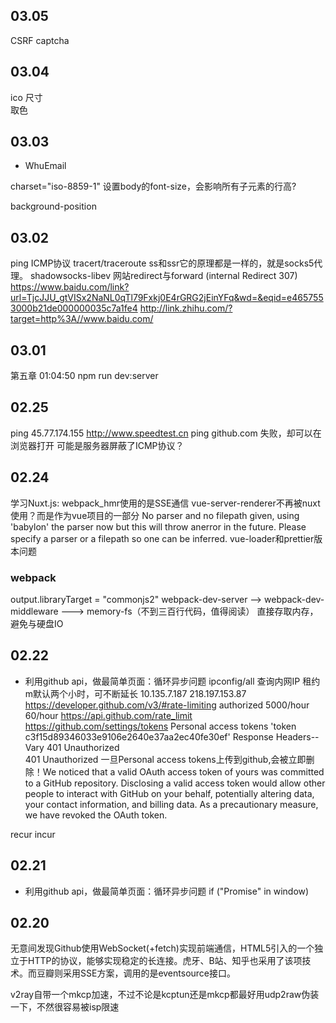 ## 03.05
CSRF captcha
## 03.04
ico 尺寸  
取色
## 03.03
+ WhuEmail

charset="iso-8859-1"
设置body的font-size，会影响所有子元素的行高?

background-position
## 03.02
ping ICMP协议
tracert/traceroute
ss和ssr它的原理都是一样的，就是socks5代理。   shadowsocks-libev
网站redirect与forward (internal Redirect 307)  
https://www.baidu.com/link?url=TjcJJU_gtVISx2NaNL0qTl79Fxkj0E4rGRG2jEinYFq&wd=&eqid=e4657553000b21de000000035c7a1fe4
http://link.zhihu.com/?target=http%3A//www.baidu.com/
## 03.01
第五章 01:04:50 npm run dev:server
## 02.25
ping 45.77.174.155
http://www.speedtest.cn
ping github.com 失败，却可以在浏览器打开   可能是服务器屏蔽了ICMP协议？

## 02.24
学习Nuxt.js: webpack_hmr使用的是SSE通信
vue-server-renderer不再被nuxt使用？而是作为vue项目的一部分
No parser and no filepath given, using 'babylon' the parser now but this will throw anerror in the future. Please specify a parser or a filepath so one can be inferred.  vue-loader和prettier版本问题
### webpack
output.libraryTarget = "commonjs2"
webpack-dev-server --> webpack-dev-middleware ---> memory-fs（不到三百行代码，值得阅读）  直接存取内存，避免与硬盘IO


## 02.22
+ 利用github api，做最简单页面：循环异步问题
ipconfig/all  查询内网IP 租约m默认两个小时，可不断延长  10.135.7.187   218.197.153.87
https://developer.github.com/v3/#rate-limiting  authorized 5000/hour   60/hour
https://api.github.com/rate_limit
https://github.com/settings/tokens  Personal access tokens  'token c3f15d89346033e9106e2640e37aa2ec40fe30ef'
Response Headers--Vary     401 Unauthorized  
401 Unauthorized 一旦Personal access tokens上传到github,会被立即删除！We noticed that a valid OAuth access token of yours was committed to a GitHub repository. Disclosing a valid access token would allow other people to interact with GitHub on your behalf, potentially altering data, your contact information, and billing data.
As a precautionary measure, we have revoked the OAuth token.

recur incur

## 02.21
+ 利用github api，做最简单页面：循环异步问题
if ("Promise" in window)

## 02.20
无意间发现Github使用WebSocket(+fetch)实现前端通信，HTML5引入的一个独立于HTTP的协议，能够实现稳定的长连接。虎牙、B站、知乎也采用了该项技术。而豆瓣则采用SSE方案，调用的是eventsource接口。

v2ray自带一个mkcp加速，不过不论是kcptun还是mkcp都最好用udp2raw伪装一下，不然很容易被isp限速
